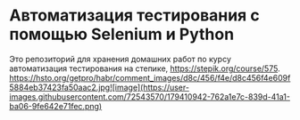 # Автоматизация тестирования с помощью Selenium и Python
Это репозиторий для хранения домашних работ по курсу автоматизация тестирования на степике, https://stepik.org/course/575.
https://hsto.org/getpro/habr/comment_images/d8c/456/f4e/d8c456f4e609f5884eb37423fa50aac2.jpg![image](https://user-images.githubusercontent.com/72543570/179410942-762a1e7c-839d-41a1-ba06-9fe642e71fec.png)

